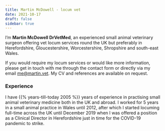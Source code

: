 ```yaml
---
title: Martin McDowell - locum vet
date: 2021-10-17
draft: false
sidebar: true
---
```

I’m **Martin McDowell DrVetMed**, an experienced small animal veterinary surgeon offering vet locum services round the UK but preferably in Herefordshire, Gloucestershire, Worcestershire, Shropshire and south-east Wales.

If you would require my locum services or would like more information, please get in touch with me through the contact form or directly via my email me@martin.vet. My CV and references are available on request.

### Experience
I have {{% years-till-today 2005 %}} years of experience in practising small animal veterinary medicine both in the UK and abroad. I worked for 5 years in a small animal practice in Wales until 2012, after which I started locuming full-time across the UK until December 2019 when I was offered a position as a Clinical Director in Herefordshire just in time for the COVID-19 pandemic to strike.